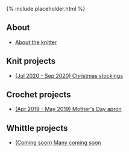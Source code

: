 {% include placeholder.html  %}

## About

- [About the knitter](about.md)

## Knit projects

- [(Jul 2020 - Sep 2020) Christmas stockings](knit/christmas-stockings.md)

## Crochet projects

- [(Apr 2019 - May 2019) Mother's Day apron](crochet/mothers-day-apron.md)

## Whittle projects

- [(Coming soon) Many coming soon](whittle/sample.md)

